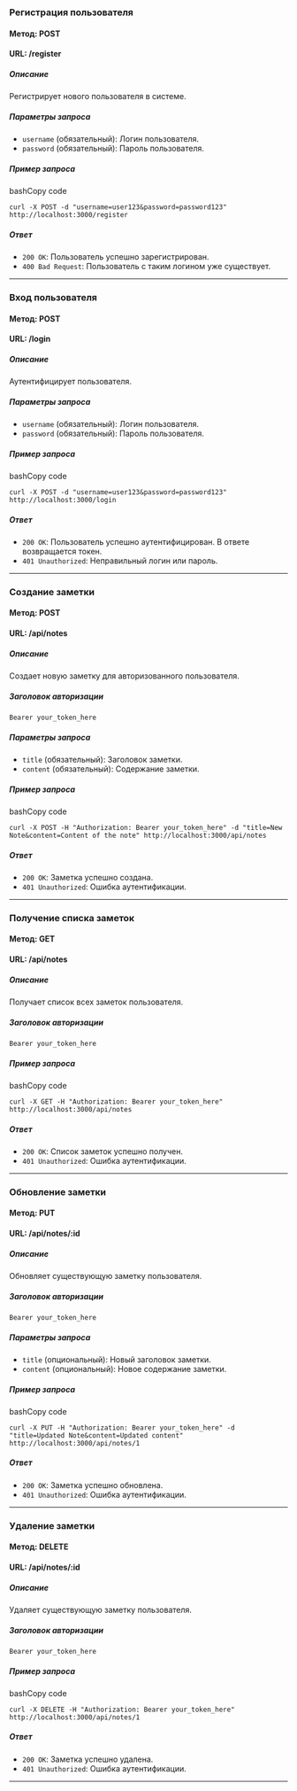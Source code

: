### Регистрация пользователя

#### Метод: POST

#### URL: /register

##### Описание

Регистрирует нового пользователя в системе.

##### Параметры запроса

*   `username` (обязательный): Логин пользователя.
*   `password` (обязательный): Пароль пользователя.

##### Пример запроса

bashCopy code

`curl -X POST -d "username=user123&password=password123" http://localhost:3000/register`

##### Ответ

*   `200 OK`: Пользователь успешно зарегистрирован.
*   `400 Bad Request`: Пользователь с таким логином уже существует.

* * *

### Вход пользователя

#### Метод: POST

#### URL: /login

##### Описание

Аутентифицирует пользователя.

##### Параметры запроса

*   `username` (обязательный): Логин пользователя.
*   `password` (обязательный): Пароль пользователя.

##### Пример запроса

bashCopy code

`curl -X POST -d "username=user123&password=password123" http://localhost:3000/login`

##### Ответ

*   `200 OK`: Пользователь успешно аутентифицирован. В ответе возвращается токен.
*   `401 Unauthorized`: Неправильный логин или пароль.

* * *

### Создание заметки

#### Метод: POST

#### URL: /api/notes

##### Описание

Создает новую заметку для авторизованного пользователя.

##### Заголовок авторизации

`Bearer your_token_here`

##### Параметры запроса

*   `title` (обязательный): Заголовок заметки.
*   `content` (обязательный): Содержание заметки.

##### Пример запроса

bashCopy code

`curl -X POST -H "Authorization: Bearer your_token_here" -d "title=New Note&content=Content of the note" http://localhost:3000/api/notes`

##### Ответ

*   `200 OK`: Заметка успешно создана.
*   `401 Unauthorized`: Ошибка аутентификации.

* * *

### Получение списка заметок

#### Метод: GET

#### URL: /api/notes

##### Описание

Получает список всех заметок пользователя.

##### Заголовок авторизации

`Bearer your_token_here`

##### Пример запроса

bashCopy code

`curl -X GET -H "Authorization: Bearer your_token_here" http://localhost:3000/api/notes`

##### Ответ

*   `200 OK`: Список заметок успешно получен.
*   `401 Unauthorized`: Ошибка аутентификации.

* * *

### Обновление заметки

#### Метод: PUT

#### URL: /api/notes/:id

##### Описание

Обновляет существующую заметку пользователя.

##### Заголовок авторизации

`Bearer your_token_here`

##### Параметры запроса

*   `title` (опциональный): Новый заголовок заметки.
*   `content` (опциональный): Новое содержание заметки.

##### Пример запроса

bashCopy code

`curl -X PUT -H "Authorization: Bearer your_token_here" -d "title=Updated Note&content=Updated content" http://localhost:3000/api/notes/1`

##### Ответ

*   `200 OK`: Заметка успешно обновлена.
*   `401 Unauthorized`: Ошибка аутентификации.

* * *

### Удаление заметки

#### Метод: DELETE

#### URL: /api/notes/:id

##### Описание

Удаляет существующую заметку пользователя.

##### Заголовок авторизации

`Bearer your_token_here`

##### Пример запроса

bashCopy code

`curl -X DELETE -H "Authorization: Bearer your_token_here" http://localhost:3000/api/notes/1`

##### Ответ

*   `200 OK`: Заметка успешно удалена.
*   `401 Unauthorized`: Ошибка аутентификации.

* * *
